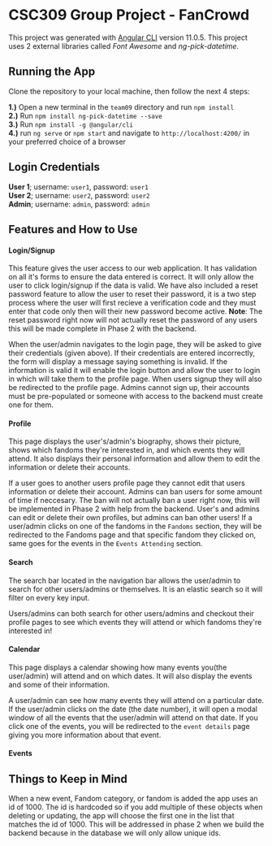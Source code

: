 # CSC309 Group Project - FanCrowd

This project was generated with [Angular CLI](https://github.com/angular/angular-cli) version 11.0.5. This project uses 2 external libraries called _Font Awesome_ and _ng-pick-datetime_.


## Running the App

Clone the repository to your local machine, then follow the next 4 steps:

**1.)** Open a new terminal in the `team09` directory and run `npm install`\
**2.)** Run `npm install ng-pick-datetime --save`\
**3.)** Run `npm install -g @angular/cli`\
**4.)** run `ng serve` or `npm start` and navigate to `http://localhost:4200/` in your preferred choice of a browser

## Login Credentials

**User 1**; username: `user1`, password: `user1`\
**User 2**; username: `user2`, password: `user2`\
**Admin**; username: `admin`, password: `admin`


## Features and How to Use
#### Login/Signup
This feature gives the user access to our web application. It has validation on all it's forms to ensure the data entered is correct. It will only allow the user to click login/signup if the data is valid. We have also included a reset password feature to allow the user to reset their password, it is a two step process where the user will first recieve a verification code and they must enter that code only then will their new password become active. **Note**: The reset password right now will not actually reset the password of any users this will be made complete in Phase 2 with the backend.

When the user/admin navigates to the login page, they will be asked to give their credentials (given above). If their credentials are entered incorrectly, the form will display a message saying something is invalid. If the information is valid it will enable the login button and allow the user to login in which will take them to the profile page. When users signup they will also be redirected to the profile page. Admins cannot sign up, their accounts must be pre-populated or someone with access to the backend must create one for them.


#### Profile
This page displays the user's/admin's biography, shows their picture, shows which fandoms they're interested in, and which events they will attend. It also displays their personal information and allow them to edit the information or delete their accounts. 

If a user goes to another users profile page they cannot edit that users information or delete their account. Admins can ban users for some amount of time if neccesary. The ban will not actually ban a user right now, this will be implemented in Phase 2 with help from the backend. User's and admins can edit or delete their own profiles, but admins can ban other users! If a user/admin clicks on one of the fandoms in the `Fandoms` section, they will be redirected to the Fandoms page and that specific fandom they clicked on, same goes for the events in the `Events Attending` section.


#### Search
The search bar located in the navigation bar allows the user/admin to search for other users/admins or themselves. It is an elastic search so it will filter on every key input.

Users/admins can both search for other users/admins and checkout their profile pages to see which events they will attend or which fandoms they're interested in!


#### Calendar
This page displays a calendar showing how many events you(the user/admin) will attend and on which dates. It will also display the events and some of their information.

A user/admin can see how many events they will attend on a particular date. If the  user/admin clicks on the date (the date number), it will open a modal window of all the events that the user/admin will attend on that date. If you click one of the events, you will be redirected to the `event details` page giving you more information about that event.


#### Events

## Things to Keep in Mind

When a new event, Fandom category, or fandom is added the app uses an id of 1000. The id is hardcoded so if you add multiple of these objects when deleting or updating, the app will choose the first one in the list that matches the id of 1000. This will be addressed in phase 2 when we build the backend because in the database we will only allow unique ids.
